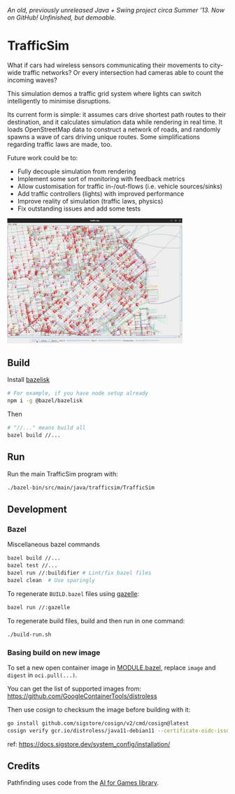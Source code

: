 *An old, previously unreleased Java + Swing project circa Summer '13. Now on GitHub! Unfinished, but demoable.*

# TrafficSim

What if cars had wireless sensors communicating their movements to city-wide traffic networks? Or every intersection had cameras able to count the incoming waves?

This simulation demos a traffic grid system where lights can switch intelligently to minimise disruptions.

Its current form is simple: it assumes cars drive shortest path routes to their destination, and it calculates simulation data while rendering in real time. It loads OpenStreetMap data to construct a network of roads, and randomly spawns a wave of cars driving unique routes. Some simplifications regarding traffic laws are made, too.

Future work could be to:
- Fully decouple simulation from rendering
- Implement some sort of monitoring with feedback metrics
- Allow customisation for traffic in-/out-flows (i.e. vehicle sources/sinks)
- Add traffic controllers (lights) with improved performance
- Improve reality of simulation (traffic laws, physics)
- Fix outstanding issues and add some tests

<img src="resources/screenshot.jpg" width=400 />

## Build

Install [bazelisk](https://github.com/bazelbuild/bazelisk)

```bash
# For example, if you have node setup already
npm i -g @bazel/bazelisk
```

Then

```bash
# "//..." means build all
bazel build //...
```

## Run

Run the main TrafficSim program with:

```bash
./bazel-bin/src/main/java/trafficsim/TrafficSim
```

## Development

### Bazel

Miscellaneous bazel commands

```bash
bazel build //...
bazel test //...
bazel run //:buildifier # Lint/fix bazel files
bazel clean  # Use sparingly
```

To regenerate `BUILD.bazel` files using [gazelle](https://github.com/bazelbuild/bazel-gazelle):

```bash
bazel run //:gazelle
```

To regenerate build files, build and then run in one command:

```bash
./build-run.sh
```

### Basing build on new image

To set a new open container image in [MODULE.bazel](MODULE.bazel), replace `image` and `digest` in `oci.pull(...)`.

You can get the list of supported images from: https://github.com/GoogleContainerTools/distroless

Then use cosign to checksum the image before building with it:

```bash
go install github.com/sigstore/cosign/v2/cmd/cosign@latest
cosign verify gcr.io/distroless/java11-debian11 --certificate-oidc-issuer https://accounts.google.com  --certificate-identity keyless@distroless.iam.gserviceaccount.com
```

ref: https://docs.sigstore.dev/system_config/installation/

## Credits

Pathfinding uses code from the [AI for Games library](src/main/java/pathfinder).

